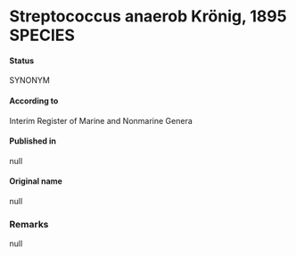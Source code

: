 # Streptococcus anaerob Krönig, 1895 SPECIES

#### Status
SYNONYM

#### According to
Interim Register of Marine and Nonmarine Genera

#### Published in
null

#### Original name
null

### Remarks
null